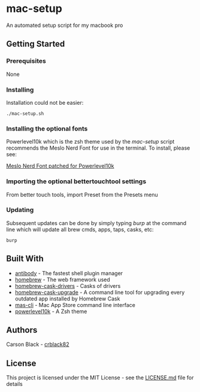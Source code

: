 # mac-setup

An automated setup script for my macbook pro

## Getting Started

### Prerequisites

None

### Installing

Installation could not be easier:

```
./mac-setup.sh
```

### Installing the optional fonts

Powerlevel10k which is the zsh theme used by the *mac-setup* script recommends the Meslo Nerd Font for use in the terminal.  To install, please see:

[Meslo Nerd Font patched for Powerlevel10k](https://github.com/romkatv/powerlevel10k#fonts)

### Importing the optional bettertouchtool settings

From better touch tools, import Preset from the Presets menu

### Updating

Subsequent updates can be done by simply typing *burp* at the command line which will update all brew cmds, apps, taps, casks, etc:

```
burp
```

## Built With

* [antibody](https://github.com/mas-cli/mas) - The fastest shell plugin manager
* [homebrew](https://brew.sh) - The web framework used
* [homebrew-cask-drivers](https://github.com/Homebrew/homebrew-cask-drivers) - Casks of drivers
* [homebrew-cask-upgrade](https://github.com/buo/homebrew-cask-upgrade) - A command line tool for upgrading every outdated app installed by Homebrew Cask
* [mas-cli](https://github.com/mas-cli/mas) - Mac App Store command line interface
* [powerlevel10k](https://github.com/romkatv/powerlevel10k) - A Zsh theme

## Authors

Carson Black - [crblack82](https://github.com/crblack82)

## License

This project is licensed under the MIT License - see the [LICENSE.md](LICENSE.md) file for details
